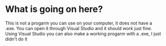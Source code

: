 # What is going on here?
This is not a progarm you can use on your computer, it does not have a .exe.
You can open it through Visual Studio and it should work just fine.
Using Visual Studio you can also make a working progarm with a .exe, I just didn't do it
